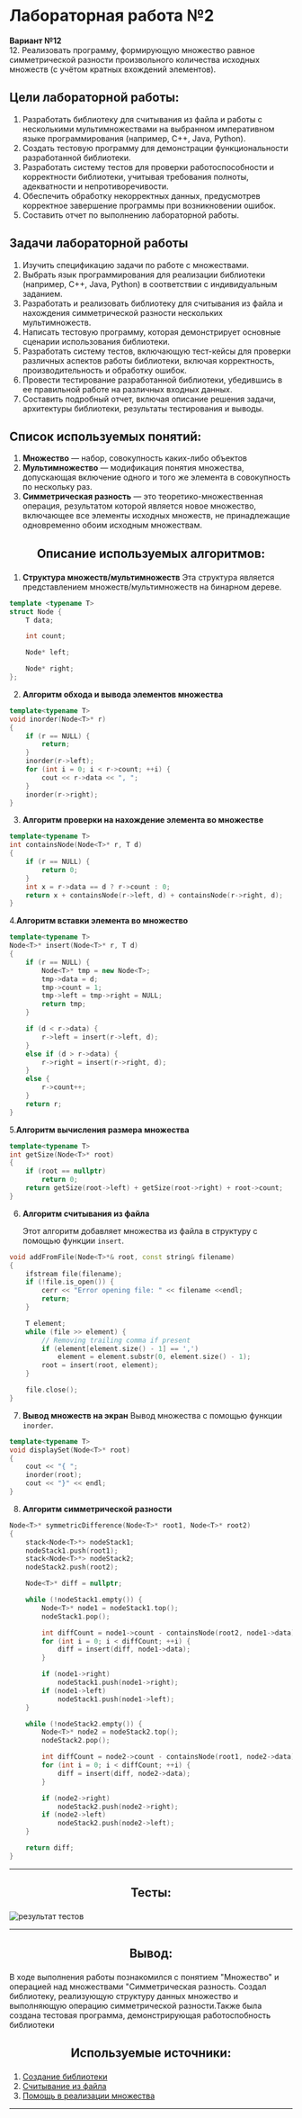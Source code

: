 

# Лабораторная работа №2
**Вариант №12**    
12. Реализовать программу, формирующую множество равное симметрической разности
произвольного количества исходных множеств (с учётом кратных вхождений элементов).
## Цели лабораторной работы:
1. Разработать библиотеку для считывания из файла и работы с несколькими мультимножествами на выбранном императивном языке программирования (например, C++, Java, Python).
2. Создать тестовую программу для демонстрации функциональности разработанной библиотеки.
3. Разработать систему тестов для проверки работоспособности и корректности библиотеки, учитывая требования полноты, адекватности и непротиворечивости.
4. Обеспечить обработку некорректных данных, предусмотрев корректное завершение программы при возникновении ошибок.
5. Составить отчет по выполнению лабораторной работы.
   
## Задачи лабораторной работы
1. Изучить спецификацию задачи по работе с множествами.
2. Выбрать язык программирования для реализации библиотеки (например, C++, Java, Python) в соответствии с индивидуальным заданием.
3. Разработать и реализовать библиотеку для считывания из файла и нахождения симметрической разности нескольких мультимножеств.
4. Написать тестовую программу, которая демонстрирует основные сценарии использования библиотеки.
5. Разработать систему тестов, включающую тест-кейсы для проверки различных аспектов работы библиотеки, включая корректность, производительность и обработку ошибок.
6. Провести тестирование разработанной библиотеки, убедившись в ее правильной работе на различных входных данных.
7. Составить подробный отчет, включая описание решения задачи, архитектуры библиотеки, результаты тестирования и выводы.

## Список используемых понятий:
1. **Множество** — набор, совокупность каких-либо объектов
2. **Мультимножество**   — модификация понятия множества, допускающая включение одного и того же элемента в совокупность по нескольку раз.
3. **Симметрическая разность** — это теоретико-множественная операция, результатом которой является новое множество, включающее все элементы исходных множеств, не принадлежащие одновременно обоим исходным множествам.




## <p align="center">Описание используемых алгоритмов:</p>
1. **Структура множеств/мультимножеств**
Эта структура является представлением множеств/мультимножеств на бинарном дереве.
```cpp
template <typename T>
struct Node {
    T data;

    int count;

    Node* left;

    Node* right;
};
```
2. **Алгоритм обхода и вывода элементов множества**
```cpp
template<typename T>
void inorder(Node<T>* r)
{
    if (r == NULL) {
        return;
    }
    inorder(r->left);
    for (int i = 0; i < r->count; ++i) {
        cout << r->data << ", ";
    }
    inorder(r->right);
}
```
3. **Алгоритм проверки на нахождение элемента во множестве**
```cpp
template<typename T>
int containsNode(Node<T>* r, T d)
{
    if (r == NULL) {
        return 0;
    }
    int x = r->data == d ? r->count : 0;
    return x + containsNode(r->left, d) + containsNode(r->right, d);
}
```
4.**Алгоритм вставки элемента во множество**
```cpp
template<typename T>
Node<T>* insert(Node<T>* r, T d)
{
    if (r == NULL) {
        Node<T>* tmp = new Node<T>;
        tmp->data = d;
        tmp->count = 1;
        tmp->left = tmp->right = NULL;
        return tmp;
    }

    if (d < r->data) {
        r->left = insert(r->left, d);
    }
    else if (d > r->data) {
        r->right = insert(r->right, d);
    }
    else {
        r->count++;
    }
    return r;
}
```
5.**Алгоритм вычисления размера множества**
```cpp
template<typename T>
int getSize(Node<T>* root)
{
    if (root == nullptr)
        return 0;
    return getSize(root->left) + getSize(root->right) + root->count;
}
```




6. **Алгоритм считывания из файла**
   
   Этот алгоритм добавляет множества из файла в структуру с помощью функции `insert`.
```cpp
void addFromFile(Node<T>*& root, const string& filename)
{
    ifstream file(filename);
    if (!file.is_open()) {
        cerr << "Error opening file: " << filename <<endl;
        return;
    }

    T element;
    while (file >> element) {
        // Removing trailing comma if present
        if (element[element.size() - 1] == ',')
            element = element.substr(0, element.size() - 1);
        root = insert(root, element);
    }

    file.close();
}
```
7. **Вывод множеств на экран**
   Вывод множества с помощью функции `inorder`.
```cpp
template<typename T>
void displaySet(Node<T>* root)
{
    cout << "{ ";
    inorder(root);
    cout << "}" << endl;
}
```

8. **Алгоритм симметрической разности**
```cpp
Node<T>* symmetricDifference(Node<T>* root1, Node<T>* root2)
{
    stack<Node<T>*> nodeStack1;
    nodeStack1.push(root1);
    stack<Node<T>*> nodeStack2;
    nodeStack2.push(root2);

    Node<T>* diff = nullptr;

    while (!nodeStack1.empty()) {
        Node<T>* node1 = nodeStack1.top();
        nodeStack1.pop();

        int diffCount = node1->count - containsNode(root2, node1->data);
        for (int i = 0; i < diffCount; ++i) {
            diff = insert(diff, node1->data);
        }

        if (node1->right)
            nodeStack1.push(node1->right);
        if (node1->left)
            nodeStack1.push(node1->left);
    }

    while (!nodeStack2.empty()) {
        Node<T>* node2 = nodeStack2.top();
        nodeStack2.pop();

        int diffCount = node2->count - containsNode(root1, node2->data);
        for (int i = 0; i < diffCount; ++i) {
            diff = insert(diff, node2->data);
        }

        if (node2->right)
            nodeStack2.push(node2->right);
        if (node2->left)
            nodeStack2.push(node2->left);
    }

    return diff;
}
```

*****
## <p align="center">Тесты:</p>
![результат тестов]()
******
## <p align="center">Вывод:</p>
В ходе выполнения работы познакомился с понятием "Множество" и операцией над множествами "Симметрическая разность. Создал библиотеку, реализующую структуру данных множество и выполняющую операцию симметрической разности.Также была создана тестовая программа, демонстрирующая работоспобность библиотеки

## <p align="center">Используемые источники:</p>
1. [Создание библиотеки](https://www.youtube.com/watch?v=pAxEfF2yVlM&t=1s)
2. [Считывание из файла](https://youtu.be/CBnB2fvfu_I?si=9NhPBXS0RgMw2gTC)
3. [Помощь в реализации множества](https://www.geeksforgeeks.org/implementing-sets-without-c-stl-containers/)
****
